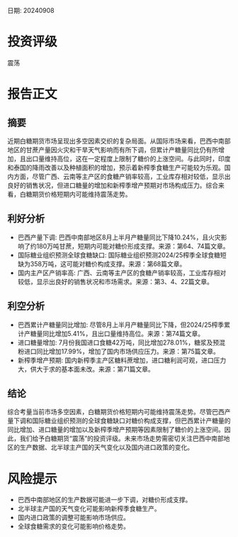
日期: 20240908

# 投资评级

震荡

# 报告正文

## 摘要

近期白糖期货市场呈现出多空因素交织的复杂局面。从国际市场来看，巴西中南部地区的甘蔗产量因火灾和干旱天气影响而有所下调，但累计产糖量同比仍有所增加，且出口量维持高位，这在一定程度上限制了糖价的上涨空间。与此同时，印度和泰国的降雨改善以及种植面积的增加，预示着新榨季食糖生产可能较为乐观。国内方面，尽管广西、云南等主产区的食糖产销率较高，工业库存相对较低，显示出良好的销售状况，但进口糖量的增加和新榨季增产预期对市场构成压力。综合来看，白糖期货价格短期内可能维持震荡走势。

## 利好分析

* 巴西产量下调: 巴西中南部地区8月上半月产糖量同比下降10.24%，且火灾影响了约180万吨甘蔗，短期内可能对糖价形成支撑。来源：第64、74篇文章。
* 国际糖业组织预测全球食糖缺口: 国际糖业组织预测2024/25榨季全球食糖短缺为358万吨，这可能对糖价构成支撑。来源：第68篇文章。
* 国内主产区产销率高: 广西、云南等主产区的食糖产销率较高，工业库存相对较低，显示出良好的销售状况和市场需求。来源：第3、4、22篇文章。

## 利空分析

* 巴西累计产糖量同比增加: 尽管8月上半月产糖量同比下降，但2024/25榨季累计产糖量同比增加5.41%，且出口量维持高位。来源：第74篇文章。
* 进口糖量增加: 7月份我国进口食糖42万吨，同比增加278.01%，糖浆及预混粉进口同比增加17.99%，增加了国内市场供应压力。来源：第75篇文章。
* 新榨季增产预期: 国内新榨季主产区糖料蔗增加，进口糖利润可观，进口压力大，供大于求的基本面未改。来源：第71篇文章。

## 结论

综合考量当前市场多空因素，白糖期货价格短期内可能维持震荡走势。尽管巴西产量下调和国际糖业组织预测的全球食糖缺口对糖价构成支撑，但巴西累计产糖量的同比增加、进口糖量的增加以及新榨季增产预期等因素限制了糖价的上涨空间。因此，我们给予白糖期货“震荡”的投资评级。未来市场走势需密切关注巴西中南部地区的生产数据、北半球主产国的天气变化以及国内进口政策的变化。

# 风险提示

* 巴西中南部地区的生产数据可能进一步下调，对糖价形成支撑。
* 北半球主产国的天气变化可能影响新榨季食糖生产。
* 国内进口政策的调整可能影响市场供应。
* 全球食糖需求的变化可能影响价格走势。
